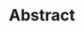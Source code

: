 ---
layout: "layouts/_case-study.njk"
title: "Abstract"
seoTitle: "Abstract x Mike Stilling: Pivoting to a new product"
seoDescription: "See how Mike helped Abstract market their all new Notebooks product"
ogTitle: "Abstract x Mike Stilling: Pivoting to a new product"
ogDesc: "See how Mike helped Abstract market their all new Notebooks product"
ogImage: "/assets/images/og/default.png"
ogImageAlt: "A screenshot of Abstract's homepage hero section that Mike designed"
role: "Sr. Web Designer"
headline: Introducing Notebooks
subhead: After Figma arrived, Abstract pivoted from their initial git-for-Sketch tool to a Notion-like product for designers.
closing: OoOoO the memories... <span class="space:nowrap">Thanks for reading!</span>
gradient: radial-gradient(100% 100% at 50% 0%, rgba(80, 94, 206, 0.2) 0%, rgba(80, 94, 206, 0) 100%)
---